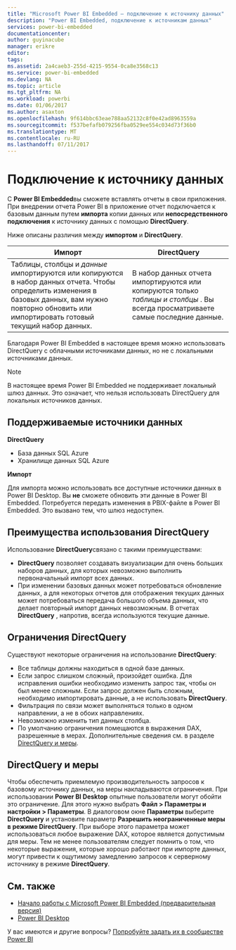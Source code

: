 ```yaml
---
title: "Microsoft Power BI Embedded — подключение к источнику данных"
description: "Power BI Embedded, подключение к источникам данных"
services: power-bi-embedded
documentationcenter: 
author: guyinacube
manager: erikre
editor: 
tags: 
ms.assetid: 2a4caeb3-255d-4215-9554-0ca8e3568c13
ms.service: power-bi-embedded
ms.devlang: NA
ms.topic: article
ms.tgt_pltfrm: NA
ms.workload: powerbi
ms.date: 01/06/2017
ms.author: asaxton
ms.openlocfilehash: 9f614bbc63eae788aa52132c8f0e42ad8963559a
ms.sourcegitcommit: f537befafb079256fba0529ee554c034d73f36b0
ms.translationtype: MT
ms.contentlocale: ru-RU
ms.lasthandoff: 07/11/2017
---
```

# <a name="connect-to-a-data-source"></a>Подключение к источнику данных
С **Power BI Embedded**вы сможете вставлять отчеты в свои приложения. При внедрении отчета Power BI в приложение отчет подключается к базовым данным путем **импорта** копии данных или **непосредственного подключения** к источнику данных с помощью **DirectQuery**.

Ниже описаны различия между **импортом** и **DirectQuery**.

| Импорт | DirectQuery |
| --- | --- |
| Таблицы, столбцы и *данные* импортируются или копируются в набор данных отчета. Чтобы определить изменения в базовых данных, вам нужно повторно обновить или импортировать готовый текущий набор данных. |В набор данных отчета импортируются или копируются только *таблицы и столбцы* . Вы всегда просматриваете самые последние данные. |

Благодаря Power BI Embedded в настоящее время можно использовать DirectQuery с облачными источниками данных, но не с локальными источниками данных.

> [!NOTE]
> В настоящее время Power BI Embedded не поддерживает локальный шлюз данных. Это означает, что нельзя использовать DirectQuery для локальных источников данных.

## <a name="supported-data-sources"></a>Поддерживаемые источники данных

**DirectQuery**
* База данных SQL Azure
* Хранилище данных SQL Azure

**Импорт**

Для импорта можно использовать все доступные источники данных в Power BI Desktop. Вы **не** сможете обновить эти данные в Power BI Embedded. Потребуется передать изменения в PBIX-файле в Power BI Embedded. Это вызвано тем, что шлюз недоступен. 

## <a name="benefits-of-using-directquery"></a>Преимущества использования DirectQuery
Использование **DirectQuery**связано с такими преимуществами:

* **DirectQuery** позволяет создавать визуализации для очень больших наборов данных, для которых невозможно выполнить первоначальный импорт всех данных.
* При изменении базовых данных может потребоваться обновление данных, а для некоторых отчетов для отображения текущих данных может потребоваться передача большого объема данных, что делает повторный импорт данных невозможным. В отчетах **DirectQuery** , напротив, всегда используются текущие данные.

## <a name="limitations-of-directquery"></a>Ограничения DirectQuery
   Существуют некоторые ограничения на использование **DirectQuery**:

* Все таблицы должны находиться в одной базе данных.
* Если запрос слишком сложный, произойдет ошибка. Для исправления ошибки необходимо изменить запрос так, чтобы он был менее сложным. Если запрос должен быть сложным, необходимо импортировать данные, а не использовать **DirectQuery**.
* Фильтрация по связи может выполняться только в одном направлении, а не в обоих направлениях.
* Невозможно изменить тип данных столбца.
* По умолчанию ограничения помещаются в выражения DAX, разрешенные в мерах. Дополнительные сведения см. в разделе [DirectQuery и меры](#measures).

<a name="measures"/>

## <a name="directquery-and-measures"></a>DirectQuery и меры
Чтобы обеспечить приемлемую производительность запросов к базовому источнику данных, на меры накладываются ограничения. При использовании **Power BI Desktop** опытные пользователи могут обойти это ограничение. Для этого нужно выбрать **Файл > Параметры и настройки > Параметры**. В диалоговом окне **Параметры** выберите **DirectQuery** и установите параметр **Разрешить неограниченные меры в режиме DirectQuery**. При выборе этого параметра может использоваться любое выражение DAX, которое является допустимым для меры. Тем не менее пользователям следует помнить о том, что некоторые выражения, которые хорошо работают при импорте данных, могут привести к ощутимому замедлению запросов к серверному источнику в режиме **DirectQuery**. 

## <a name="see-also"></a>См. также
* [Начало работы с Microsoft Power BI Embedded (предварительная версия)](power-bi-embedded-get-started.md)
* [Power BI Desktop](https://powerbi.microsoft.com/documentation/powerbi-desktop-get-the-desktop/)

У вас имеются и другие вопросы? [Попробуйте задать их в сообществе Power BI](http://community.powerbi.com/)

